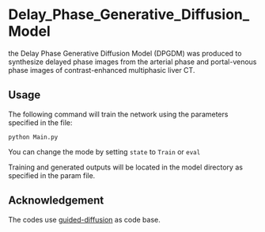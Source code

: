# Delay_Phase_Generative_Diffusion_Model
the Delay Phase Generative Diffusion Model (DPGDM) was produced to synthesize delayed phase images from the arterial phase and portal-venous phase images of contrast-enhanced multiphasic liver CT. 

## Usage
The following command will train the network using the parameters specified in the file:
```
python Main.py
```
You can change the mode by setting `state` to `Train` or `eval`

Training and generated outputs will be located in the model directory as specified in the param file.

## Acknowledgement
The codes use [guided-diffusion](https://github.com/openai/guided-diffusion) as code base.

